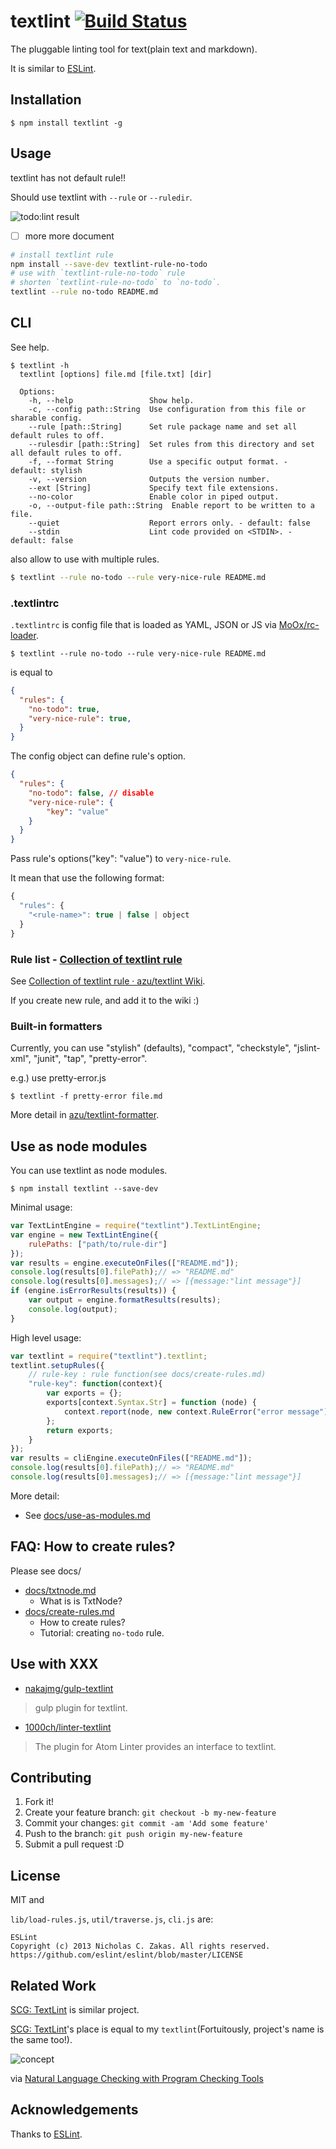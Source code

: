 # textlint [![Build Status](https://travis-ci.org/azu/textlint.svg)](https://travis-ci.org/azu/textlint)

The pluggable linting tool for text(plain text and markdown).

It is similar to [ESLint](http://eslint.org/ "ESLint").

## Installation

```
$ npm install textlint -g
```

## Usage

textlint has not default rule!!

Should use textlint with `--rule` or `--ruledir`.

![todo:lint result](http://monosnap.com/image/9FeIQr95kXjGPWFjZFRq6ZFG16YscF.png)

- [ ]  more more document


```sh
# install textlint rule
npm install --save-dev textlint-rule-no-todo
# use with `textlint-rule-no-todo` rule
# shorten `textlint-rule-no-todo` to `no-todo`.
textlint --rule no-todo README.md
```

## CLI

See help.

```
$ textlint -h
  textlint [options] file.md [file.txt] [dir]
  
  Options:
    -h, --help                 Show help.
    -c, --config path::String  Use configuration from this file or sharable config.
    --rule [path::String]      Set rule package name and set all default rules to off.
    --rulesdir [path::String]  Set rules from this directory and set all default rules to off.
    -f, --format String        Use a specific output format. - default: stylish
    -v, --version              Outputs the version number.
    --ext [String]             Specify text file extensions.
    --no-color                 Enable color in piped output.
    -o, --output-file path::String  Enable report to be written to a file.
    --quiet                    Report errors only. - default: false
    --stdin                    Lint code provided on <STDIN>. - default: false
```

also allow to use with multiple rules.

```sh
$ textlint --rule no-todo --rule very-nice-rule README.md
```

### .textlintrc

`.textlintrc` is config file that is loaded as YAML, JSON or JS via [MoOx/rc-loader](https://github.com/MoOx/rc-loader "MoOx/rc-loader").

```
$ textlint --rule no-todo --rule very-nice-rule README.md
```

is equal to

```json
{
  "rules": {
    "no-todo": true,
    "very-nice-rule": true,
  }
}
```

The config object can define rule's option.

```json
{
  "rules": {
    "no-todo": false, // disable
    "very-nice-rule": {
        "key": "value"
    }
  }
}
```

Pass rule's options("key": "value") to `very-nice-rule`.

It mean that use the following format:

```js
{
  "rules": {
    "<rule-name>": true | false | object
  }
}
```

### Rule list - [Collection of textlint rule](https://github.com/azu/textlint/wiki/Collection-of-textlint-rule "Collection of textlint rule · azu/textlint Wiki")

See [Collection of textlint rule · azu/textlint Wiki](https://github.com/azu/textlint/wiki/Collection-of-textlint-rule "Collection of textlint rule · azu/textlint Wiki").

If you create new rule, and add it to the wiki :)

### Built-in formatters

Currently, you can use "stylish" (defaults), "compact", "checkstyle", "jslint-xml", "junit", "tap", "pretty-error".

e.g.) use pretty-error.js

```
$ textlint -f pretty-error file.md
```

More detail in [azu/textlint-formatter](https://github.com/azu/textlint-formatter "azu/textlint-formatter").

## Use as node modules

You can use textlint as node modules.

```
$ npm install textlint --save-dev
```

Minimal usage:

```js
var TextLintEngine = require("textlint").TextLintEngine;
var engine = new TextLintEngine({
    rulePaths: ["path/to/rule-dir"]
});
var results = engine.executeOnFiles(["README.md"]);
console.log(results[0].filePath);// => "README.md"
console.log(results[0].messages);// => [{message:"lint message"}]
if (engine.isErrorResults(results)) {
    var output = engine.formatResults(results);
    console.log(output);
}
```

High level usage:

```js
var textlint = require("textlint").textlint;
textlint.setupRules({
    // rule-key : rule function(see docs/create-rules.md)
    "rule-key": function(context){
        var exports = {};
        exports[context.Syntax.Str] = function (node) {
            context.report(node, new context.RuleError("error message"));
        };
        return exports;
    }
});
var results = cliEngine.executeOnFiles(["README.md"]);
console.log(results[0].filePath);// => "README.md"
console.log(results[0].messages);// => [{message:"lint message"}]
```

More detail:

- See [docs/use-as-modules.md](docs/use-as-modules.md)

## FAQ: How to create rules?

Please see docs/

- [docs/txtnode.md](docs/txtnode.md)
    - What is is TxtNode?
- [docs/create-rules.md](docs/create-rules.md)
    - How to create rules?
    - Tutorial: creating `no-todo` rule.

## Use with XXX

- [nakajmg/gulp-textlint](https://github.com/nakajmg/gulp-textlint "nakajmg/gulp-textlint")

> gulp plugin for textlint.

- [1000ch/linter-textlint](https://github.com/1000ch/linter-textlint "1000ch/linter-textlint")

> The plugin for Atom Linter provides an interface to textlint.

## Contributing

1. Fork it!
2. Create your feature branch: `git checkout -b my-new-feature`
3. Commit your changes: `git commit -am 'Add some feature'`
4. Push to the branch: `git push origin my-new-feature`
5. Submit a pull request :D

## License

MIT and

`lib/load-rules.js`, `util/traverse.js`, `cli.js`  are:

    ESLint
    Copyright (c) 2013 Nicholas C. Zakas. All rights reserved.
    https://github.com/eslint/eslint/blob/master/LICENSE

## Related Work

[SCG: TextLint](http://scg.unibe.ch/research/textlint "SCG: TextLint") is similar project.

[SCG: TextLint](http://scg.unibe.ch/research/textlint "SCG: TextLint")'s place is equal to my `textlint`(Fortuitously, project's name is the same too!).

![concept](http://monosnap.com/image/Gr9CGbkSjl1FXEL0LIWzNDAj3c24JT.png)

via [Natural Language Checking with Program Checking Tools](http://www.slideshare.net/renggli/text-lint "Natural Language Checking with Program Checking Tools")

## Acknowledgements

Thanks to [ESLint](http://eslint.org/ "ESLint").
